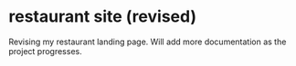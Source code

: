 # restaurant site (revised)
Revising my restaurant landing page. Will add more documentation as the project progresses. 
